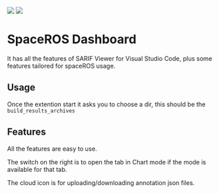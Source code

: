[![](https://vsmarketplacebadge.apphb.com/version-short/MS-SarifVSCode.sarif-viewer.svg)](https://marketplace.visualstudio.com/items?itemName=MS-SarifVSCode.sarif-viewer)
[![](https://vsmarketplacebadge.apphb.com/downloads-short/MS-SarifVSCode.sarif-viewer.svg)](https://marketplace.visualstudio.com/items?itemName=MS-SarifVSCode.sarif-viewer)

# SpaceROS Dashboard
It has all the features of SARIF Viewer for Visual Studio Code, plus some features tailored for spaceROS usage.
## Usage

Once the extention start it asks you to choose a dir, this should be the `build_results_archives`

## Features
All the features are easy to use.

The switch on the right is to open the tab in Chart mode if the mode is available for that tab.

The cloud icon is for uploading/downloading annotation json files.